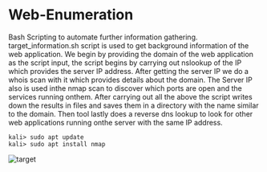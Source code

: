 # Web-Enumeration
Bash Scripting to automate further information gathering.
target_information.sh script is used to get background information of the web application. We begin by providing the domain of the web application as the script input, the script begins by carrying out nslookup of the IP which provides the server IP address. After getting the server IP we do a whois scan with it which provides details about the domain. The Server IP also is used inthe nmap scan to discover which ports are open and the services running onthem. After carrying out all the above the script writes down the results in files and saves them in a directory with the name similar to the domain. Then tool lastly does a reverse dns lookup to look for other web applications running onthe server with the same IP address.
    
    kali> sudo apt update
    kali> sudo apt install nmap
![target](https://github.com/user-attachments/assets/47db7466-d0e7-43e6-8303-d036a992143e)


